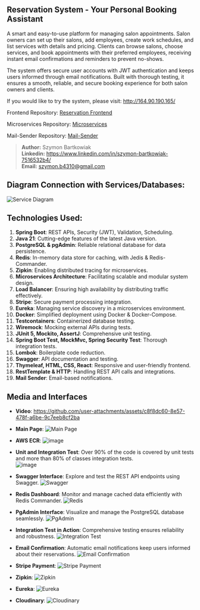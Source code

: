 ## Reservation System - Your Personal Booking Assistant 

A smart and easy-to-use platform for managing salon appointments. Salon owners can set up their salons, add employees, create work schedules, and list services with details and pricing. Clients can browse salons, choose services, and book appointments with their preferred employees, receiving instant email confirmations and reminders to prevent no-shows.  

The system offers secure user accounts with JWT authentication and keeps users informed through email notifications. Built with thorough testing, it ensures a smooth, reliable, and secure booking experience for both salon owners and clients.

If you would like to try the system, please visit: http://164.90.190.165/

Frontend Repository: [Reservation Frontend](https://github.com/SzymonBartkowiak43/RezervationFront)

Microservices Repository: [Microservices](https://github.com/SzymonBartkowiak43/micro-services)

Mail-Sender Repository: [Mail-Sender](https://github.com/SzymonBartkowiak43/MailSender.git)

> **Author:**  Szymon Bartkowiak <br>
> **Linkedin:** https://www.linkedin.com/in/szymon-bartkowiak-7516532b4/  <br>
> **Email:** szymon.b4310@gmail.com

## Diagram Connection with Services/Databases:
![Service Diagram](https://github.com/user-attachments/assets/f4c6d958-7083-4c2f-8469-29e946cb3926)

## Technologies Used:

1. **Spring Boot**: REST APIs, Security (JWT), Validation, Scheduling.
2. **Java 21**: Cutting-edge features of the latest Java version.
3. **PostgreSQL & pgAdmin**: Reliable relational database for data persistence.
4. **Redis**: In-memory data store for caching, with Jedis & Redis-Commander.
5. **Zipkin**: Enabling distributed tracing for microservices.
6. **Microservices Architecture**: Facilitating scalable and modular system design.
7. **Load Balancer**: Ensuring high availability by distributing traffic effectively.
8. **Stripe**: Secure payment processing integration.
9. **Eureka**: Managing service discovery in a microservices environment.
10. **Docker**: Simplified deployment using Docker & Docker-Compose.
11. **Testcontainers**: Containerized database testing.
12. **Wiremock**: Mocking external APIs during tests.
13. **JUnit 5, Mockito, AssertJ**: Comprehensive unit testing.
14. **Spring Boot Test, MockMvc, Spring Security Test**: Thorough integration tests.
15. **Lombok**: Boilerplate code reduction.
16. **Swagger**: API documentation and testing.
17. **Thymeleaf, HTML, CSS, React**: Responsive and user-friendly frontend.
18. **RestTemplate & HTTP**: Handling REST API calls and integrations.
19. **Mail Sender**: Email-based notifications.

## Media and Interfaces

- **Video**:
  https://github.com/user-attachments/assets/c8f8dc60-8e57-478f-a6be-9c7eeb8cf2ba

- **Main Page**:
  ![Main Page](https://github.com/user-attachments/assets/e31b6220-3adb-4850-a864-115dec43756c)

- **AWS ECR**:
  ![image](https://github.com/user-attachments/assets/dfb11f5f-9756-4759-8629-c308cfcd7b6b)


  
- **Unit and Integration Test**:
  Over 90% of the code is covered by unit tests and more than 80% of classes integration tests. <br>
  ![image](https://github.com/user-attachments/assets/bd452ba3-b435-4e70-a10a-ffeb10451919)

- **Swagger Interface**:
  Explore and test the REST API endpoints using Swagger.
  ![Swagger](https://github.com/user-attachments/assets/cb13874a-98d8-4aaa-827c-4ddc66a93b12)

- **Redis Dashboard**:
  Monitor and manage cached data efficiently with Redis Commander.
  ![Redis](https://github.com/user-attachments/assets/be401279-a203-4844-b1dc-410bda4cb30f)

- **PgAdmin Interface**:
  Visualize and manage the PostgreSQL database seamlessly.
  ![PgAdmin](https://github.com/user-attachments/assets/c37349be-fcb9-4d84-a59b-cae484fd6601)

- **Integration Test in Action**:
  Comprehensive testing ensures reliability and robustness.
  ![Integration Test](https://github.com/user-attachments/assets/ded0f54d-27c0-47bd-a10d-3f4104960cb4)

- **Email Confirmation**:
  Automatic email notifications keep users informed about their reservations.
  ![Email Confirmation](https://github.com/user-attachments/assets/4717e876-fb5f-40a1-93cf-3d54df0877c8)

- **Stripe Payment**:
  ![Stripe Payment](https://github.com/user-attachments/assets/4a5f996e-8342-4908-96e7-8b16cd37e484)

- **Zipkin**:
  ![Zipkin](https://github.com/user-attachments/assets/8176841b-62cf-45e4-8a43-e73242082192)

- **Eureka**:
  ![Eureka](https://github.com/user-attachments/assets/cb19d557-c965-4685-a7ff-482d8c455526)

- **Cloudinary**:
  ![Cloudinary](https://github.com/user-attachments/assets/07dce135-6fa8-4847-8de9-6d3c536601d8)
